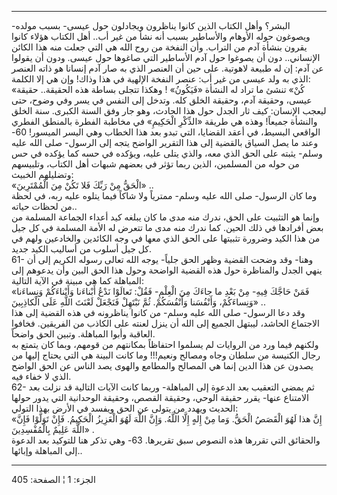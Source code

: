 ------------------------------------------------------------------------

البشر؟ وأهل الكتاب الذين كانوا يناظرون ويجادلون حول عيسى- بسبب مولده-
ويصوغون حوله الأوهام والأساطير بسبب أنه نشأ من غير أب.. أهل الكتاب هؤلاء
كانوا يقرون بنشأة آدم من التراب. وأن النفخة من روح الله هي التي جعلت منه
هذا الكائن الإنساني.. دون أن يصوغوا حول آدم الأساطير التي صاغوها حول
عيسى. ودون أن يقولوا عن آدم: إن له طبيعة لاهوتية. على حين أن العنصر الذي
به صار آدم إنسانا هو ذاته العنصر الذي به ولد عيسى من غير أب: عنصر النفخة
الإلهية في هذا وذاك! وإن هي إلا الكلمة:  
«كُنْ» تنشئ ما تراد له النشأة «فَيَكُونُ» ! وهكذا تتجلى بساطة هذه الحقيقة..
حقيقة عيسى، وحقيقة آدم، وحقيقة الخلق كله. وتدخل إلى النفس في يسر وفي
وضوح، حتى ليعجب الإنسان: كيف ثار الجدل حول هذا الحادث، وهو جار وفق السنة
الكبرى. سنة الخلق والنشأة جميعاً! وهذه هي طريقة «الذِّكْرِ الْحَكِيمِ» في مخاطبة
الفطرة بالمنطق الفطري الواقعي البسيط، في أعقد القضايا، التي تبدو بعد هذا
الخطاب وهي اليسر الميسور! 60- وعند ما يصل السياق بالقضية إلى هذا التقرير
الواضح يتجه إلى الرسول- صلى الله عليه وسلم- يثبته على الحق الذي معه،
والذي يتلى عليه، ويؤكده في حسه كما يؤكده في حس من حوله من المسلمين،
الذين ربما تؤثر في بعضهم شبهات أهل الكتاب، وتلبيسهم وتضليلهم الخبيث:  
«الْحَقُّ مِنْ رَبِّكَ فَلا تَكُنْ مِنَ الْمُمْتَرِينَ» ..  
وما كان الرسول- صلى الله عليه وسلم- ممترياً ولا شاكاً فيما يتلوه عليه ربه،
في لحظة من لحظات حياته..  
وإنما هو التثبيت على الحق، ندرك منه مدى ما كان يبلغه كيد أعداء الجماعة
المسلمة من بعض أفرادها في ذلك الحين. كما ندرك منه مدى ما تتعرض له الأمة
المسلمة في كل جيل من هذا الكيد وضرورة تثبيتها على الحق الذي معها في وجه
الكائدين والخادعين ولهم في كل جيل أسلوب من أساليب الكيد جديد.  
61- وهنا- وقد وضحت القضية وظهر الحق جلياً- يوجه الله تعالى رسوله الكريم
إلى أن ينهي الجدل والمناظرة حول هذه القضية الواضحة وحول هذا الحق البين
وأن يدعوهم إلى المباهلة كما هي مبينة في الآية التالية:  
«فَمَنْ حَاجَّكَ فِيهِ- مِنْ بَعْدِ ما جاءَكَ مِنَ الْعِلْمِ- فَقُلْ: تَعالَوْا نَدْعُ أَبْناءَنا وَأَبْناءَكُمْ
وَنِساءَنا وَنِساءَكُمْ، وَأَنْفُسَنا وَأَنْفُسَكُمْ. ثُمَّ نَبْتَهِلْ فَنَجْعَلْ لَعْنَتَ اللَّهِ عَلَى الْكاذِبِينَ»
..  
وقد دعا الرسول- صلى الله عليه وسلم- من كانوا يناظرونه في هذه القضية إلى
هذا الاجتماع الحاشد، ليبتهل الجميع إلى الله أن ينزل لعنته على الكاذب من
الفريقين. فخافوا العاقبة وأبوا المباهلة. وتبين الحق واضحاً.  
ولكنهم فيما ورد من الروايات لم يسلموا احتفاظاً بمكانتهم من قومهم، وبما
كان يتمتع به رجال الكنيسة من سلطان وجاه ومصالح ونعيم!!! وما كانت البينة
هي التي يحتاج إليها من يصدون عن هذا الدين إنما هي المصالح والمطامع
والهوى يصد الناس عن الحق الواضح الذي لا خفاء فيه.  
62- ثم يمضي التعقيب بعد الدعوة إلى المباهلة- وربما كانت الآيات التالية
قد نزلت بعد الامتناع عنها- يقرر حقيقة الوحي، وحقيقة القصص، وحقيقة
الوحدانية التي يدور حولها الحديث ويهدد من يتولى عن الحق ويفسد في الأرض
بهذا التولي:  
«إِنَّ هذا لَهُوَ الْقَصَصُ الْحَقُّ. وَما مِنْ إِلهٍ إِلَّا اللَّهُ. وَإِنَّ اللَّهَ لَهُوَ الْعَزِيزُ الْحَكِيمُ.
فَإِنْ تَوَلَّوْا فَإِنَّ اللَّهَ عَلِيمٌ بِالْمُفْسِدِينَ» .  
والحقائق التي تقررها هذه النصوص سبق تقريرها. 63- وهي تذكر هنا للتوكيد
بعد الدعوة إلى المباهلة وإبائها..

------------------------------------------------------------------------

الجزء: 1 ¦ الصفحة: 405
